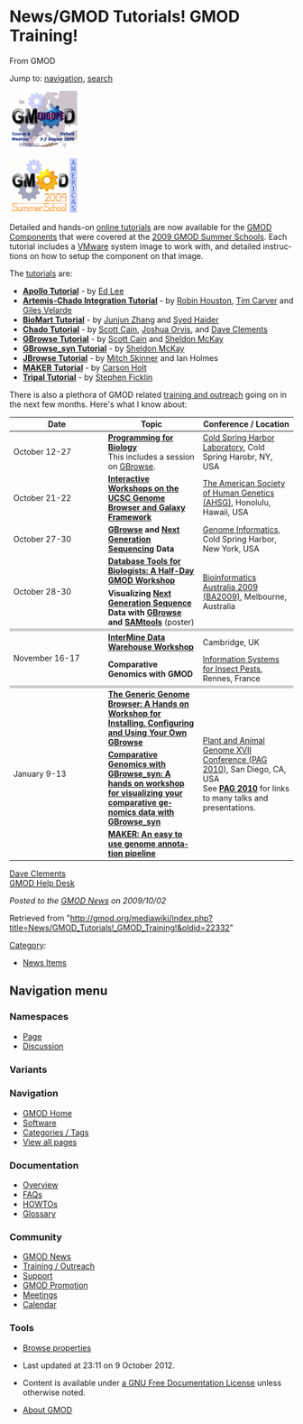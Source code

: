<div id="mw-page-base" class="noprint">

</div>

<div id="mw-head-base" class="noprint">

</div>

<div id="content" class="mw-body" role="main">

<span id="top"></span>

<div id="mw-js-message" style="display:none;">

</div>



# <span dir="auto">News/GMOD Tutorials! GMOD Training!</span>

<div id="bodyContent">

<div id="siteSub">

From GMOD

</div>

<div id="contentSub">

</div>

<div id="jump-to-nav" class="mw-jump">

Jump to: [navigation](#mw-navigation), [search](#p-search)

</div>

<div id="mw-content-text" class="mw-content-ltr" lang="en" dir="ltr">

<div class="floatright">

<a href="../Training_and_Outreach#Online_Tutorials" rel="nofollow"
title="Summer School - Europe"><img
src="../../mediawiki/images/thumb/b/b5/GMOD2009Europe170.png/120px-GMOD2009Europe170.png"
srcset="../../mediawiki/images/b/b5/GMOD2009Europe170.png 1.5x, ../../mediawiki/images/b/b5/GMOD2009Europe170.png 2x"
width="120" height="102" alt="Summer School - Europe" /></a>

</div>

<div class="floatright">

<a href="../Training_and_Outreach#Online_Tutorials" rel="nofollow"
title="Summer School - Americas"><img
src="../../mediawiki/images/thumb/2/2d/2009SummerSchoolAmericas170.png/120px-2009SummerSchoolAmericas170.png"
srcset="../../mediawiki/images/2/2d/2009SummerSchoolAmericas170.png 1.5x, ../../mediawiki/images/2/2d/2009SummerSchoolAmericas170.png 2x"
width="120" height="97" alt="Summer School - Americas" /></a>

</div>

Detailed and hands-on [online
tutorials](../Training_and_Outreach#Online_Tutorials "Training and Outreach")
are now available for the [GMOD
Components](../GMOD_Components "GMOD Components") that were covered at
the <a href="../GMOD_Summer_School" class="mw-redirect"
title="GMOD Summer School">2009 GMOD Summer Schools</a>. Each tutorial
includes a <a
href="http://gmod.org/mediawiki/index.php?title=VMware&amp;action=edit&amp;redlink=1"
class="new" title="VMware (page does not exist)">VMware</a> system image
to work with, and detailed instructions on how to setup the component on
that image.

The [tutorials](../Category:Tutorials "Category:Tutorials") are:

- **<a href="../Apollo_Tutorial" class="mw-redirect"
  title="Apollo Tutorial">Apollo Tutorial</a>** - by [Ed
  Lee](../User:Elee "User:Elee")
- **[Artemis-Chado Integration
  Tutorial](../Artemis-Chado_Integration_Tutorial "Artemis-Chado Integration Tutorial")** -
  by [Robin Houston](../User:RobinHouston "User:RobinHouston"), [Tim
  Carver](../User:TimCarver "User:TimCarver") and [Giles
  Velarde](../User:Buggy "User:Buggy")
- **[BioMart Tutorial](../BioMart_Tutorial "BioMart Tutorial")** - by
  [Junjun Zhang](../User:Junjun "User:Junjun") and [Syed
  Haider](../User:SyedHaider "User:SyedHaider")
- **<a href="../Chado_Tutorial" class="mw-redirect"
  title="Chado Tutorial">Chado Tutorial</a>** - by [Scott
  Cain](../User:Scott "User:Scott"), [Joshua
  Orvis](../User:Jorvis "User:Jorvis"), and [Dave
  Clements](../User:Clements "User:Clements")
- **[GBrowse Tutorial](../GBrowse_Tutorial "GBrowse Tutorial")** - by
  [Scott Cain](../User:Scott "User:Scott") and [Sheldon
  McKay](../User:Mckays "User:Mckays")
- **<a href="../GBrowse_syn_Tutorial" class="mw-redirect"
  title="GBrowse syn Tutorial">GBrowse_syn Tutorial</a>** - by [Sheldon
  McKay](../User:Mckays "User:Mckays")
- **<a href="../JBrowse_Tutorial" class="mw-redirect"
  title="JBrowse Tutorial">JBrowse Tutorial</a>** - by [Mitch
  Skinner](../User:MitchSkinner "User:MitchSkinner") and Ian Holmes
- **<a href="../MAKER_Tutorial" class="mw-redirect"
  title="MAKER Tutorial">MAKER Tutorial</a>** - by [Carson
  Holt](../User:Carsonholt "User:Carsonholt")
- **<a href="../Tripal_Tutorial" class="mw-redirect"
  title="Tripal Tutorial">Tripal Tutorial</a>** - by [Stephen
  Ficklin](../User:Sficklin "User:Sficklin")

  
There is also a plethora of GMOD related [training and
outreach](../Training_and_Outreach "Training and Outreach") going on in
the next few months. Here's what I know about:

<table class="wikitable">
<colgroup>
<col style="width: 33%" />
<col style="width: 33%" />
<col style="width: 33%" />
</colgroup>
<thead>
<tr class="header">
<th>Date</th>
<th>Topic</th>
<th>Conference / Location</th>
</tr>
</thead>
<tbody>
<tr class="odd">
<td>October 12-27</td>
<td><strong><a href="http://meetings.cshl.edu/courses/c-info09.shtml"
class="external text" rel="nofollow">Programming for
Biology</a></strong><br />
This includes a session on <a href="../GBrowse.1"
title="GBrowse">GBrowse</a>.</td>
<td><a href="http://www.cshl.edu" class="external text"
rel="nofollow">Cold Spring Harbor Laboratory</a>, Cold Spring Harobr,
NY, USA</td>
</tr>
<tr class="even">
<td>October 21-22</td>
<td><strong><a
href="http://www.ashg.org/2009meeting/pages/workshops.shtml#ucsc#ucsc"
class="external text" rel="nofollow">Interactive Workshops on the UCSC
Genome Browser and Galaxy Framework</a></strong></td>
<td><a href="http://www.ashg.org/2009meeting/" class="external text"
rel="nofollow">The American Society of Human Genetics (AHSG)</a>,
Honolulu, Hawaii, USA</td>
</tr>
<tr class="odd">
<td>October 27-30</td>
<td><strong><a href="../GBrowse.1" title="GBrowse">GBrowse</a> and <a
href="../Next_Generation_Sequencing"
title="Next Generation Sequencing">Next Generation Sequencing</a>
Data</strong></td>
<td><a href="http://meetings.cshl.edu/meetings/info09.shtml"
class="external text" rel="nofollow">Genome Informatics</a>, Cold Spring
Harbor, New York, USA</td>
</tr>
<tr class="even">
<td rowspan="2">October 28-30</td>
<td><strong><a href="../BA2009" title="BA2009">Database Tools for
Biologists: A Half-Day GMOD Workshop</a></strong></td>
<td rowspan="2"><a href="http://www.ausbiotech2009.com.au/bia/bia-home"
class="external text" rel="nofollow">Bioinformatics Australia 2009
(BA2009)</a>, Melbourne, Australia</td>
</tr>
<tr class="odd">
<td><strong>Visualizing <a href="../Next_Generation_Sequencing"
title="Next Generation Sequencing">Next Generation Sequence</a> Data
with <a href="../GBrowse.1" title="GBrowse">GBrowse</a> and <a
href="http://samtools.sourceforge.net" class="external text"
rel="nofollow">SAMtools</a></strong> (poster)</td>
</tr>
<tr class="even">
<td colspan="3" style="background-color: #cccccc"></td>
</tr>
<tr class="odd">
<td rowspan="2">November 16-17</td>
<td><strong><a
href="http://www.biomed.cam.ac.uk/gradschool/skills/intermine.html"
class="external text" rel="nofollow">InterMine Data Warehouse
Workshop</a></strong></td>
<td>Cambridge, UK</td>
</tr>
<tr class="even">
<td><strong>Comparative Genomics with GMOD</strong></td>
<td><a href="http://colloque.inra.fr/isyip" class="external text"
rel="nofollow">Information Systems for Insect Pests</a>, Rennes,
France</td>
</tr>
<tr class="odd">
<td colspan="3" style="background-color: #cccccc"></td>
</tr>
<tr class="even">
<td rowspan="3">January 9-13</td>
<td><strong><a href="../GBrowse_PAG_2010_Workshop"
title="GBrowse PAG 2010 Workshop">The Generic Genome Browser: A Hands on
Workshop for Installing, Configuring and Using Your Own
GBrowse</a></strong></td>
<td rowspan="3"><a href="../PAG_2010" title="PAG 2010">Plant and Animal
Genome XVII Conference (PAG 2010)</a>, San Diego, CA, USA<br />
See <strong><a href="../PAG_2010" title="PAG 2010">PAG 2010</a></strong>
for links to many talks and presentations.</td>
</tr>
<tr class="odd">
<td><strong><a href="../GBrowse_syn_PAG_2010_Workshop"
title="GBrowse syn PAG 2010 Workshop">Comparative Genomics with
GBrowse_syn: A hands on workshop for visualizing your comparative
genomics data with GBrowse_syn</a></strong></td>
</tr>
<tr class="even">
<td><strong><a href="../MAKER_PAG_2010_Workshop"
title="MAKER PAG 2010 Workshop">MAKER: An easy to use genome annotation
pipeline</a></strong></td>
</tr>
</tbody>
</table>

[Dave Clements](../User:Clements "User:Clements")  
[GMOD Help Desk](../GMOD_Help_Desk "GMOD Help Desk")

  

<div class="newsfooter">

*Posted to the [GMOD News](../GMOD_News "GMOD News") on 2009/10/02*

</div>

</div>

<div class="printfooter">

Retrieved from
"<http://gmod.org/mediawiki/index.php?title=News/GMOD_Tutorials!_GMOD_Training!&oldid=22332>"

</div>

<div id="catlinks" class="catlinks">

<div id="mw-normal-catlinks" class="mw-normal-catlinks">

[Category](../Special:Categories "Special:Categories"):

- [News Items](../Category:News_Items "Category:News Items")

</div>

</div>

<div class="visualClear">

</div>

</div>

</div>

<div id="mw-navigation">

## Navigation menu

<div id="mw-head">



<div id="left-navigation">

<div id="p-namespaces" class="vectorTabs" role="navigation"
aria-labelledby="p-namespaces-label">

### Namespaces

- <span id="ca-nstab-main"><a href="GMOD_Tutorials!_GMOD_Training!" accesskey="c"
  title="View the content page [c]">Page</a></span>
- <span id="ca-talk"><a
  href="http://gmod.org/mediawiki/index.php?title=Talk:News/GMOD_Tutorials!_GMOD_Training!&amp;action=edit&amp;redlink=1"
  accesskey="t"
  title="Discussion about the content page [t]">Discussion</a></span>

</div>

<div id="p-variants" class="vectorMenu emptyPortlet" role="navigation"
aria-labelledby="p-variants-label">

### 

### Variants[](#)

<div class="menu">

</div>

</div>

</div>

<div id="right-navigation">





</div>



</div>

</div>

</div>

<div id="mw-panel">

<div id="p-logo" role="banner">

<a href="../Main_Page"
style="background-image: url(../../images/GMOD-cogs.png);"
title="Visit the main page"></a>

</div>

<div id="p-Navigation" class="portal" role="navigation"
aria-labelledby="p-Navigation-label">

### Navigation

<div class="body">

- <span id="n-GMOD-Home">[GMOD Home](../Main_Page)</span>
- <span id="n-Software">[Software](../GMOD_Components)</span>
- <span id="n-Categories-.2F-Tags">[Categories /
  Tags](../Categories)</span>
- <span id="n-View-all-pages">[View all
  pages](../Special:AllPages)</span>

</div>

</div>

<div id="p-Documentation" class="portal" role="navigation"
aria-labelledby="p-Documentation-label">

### Documentation

<div class="body">

- <span id="n-Overview">[Overview](../Overview)</span>
- <span id="n-FAQs">[FAQs](../Category:FAQ)</span>
- <span id="n-HOWTOs">[HOWTOs](../Category:HOWTO)</span>
- <span id="n-Glossary">[Glossary](../Glossary)</span>

</div>

</div>

<div id="p-Community" class="portal" role="navigation"
aria-labelledby="p-Community-label">

### Community

<div class="body">

- <span id="n-GMOD-News">[GMOD News](../GMOD_News)</span>
- <span id="n-Training-.2F-Outreach">[Training /
  Outreach](../Training_and_Outreach)</span>
- <span id="n-Support">[Support](../Support)</span>
- <span id="n-GMOD-Promotion">[GMOD Promotion](../GMOD_Promotion)</span>
- <span id="n-Meetings">[Meetings](../Meetings)</span>
- <span id="n-Calendar">[Calendar](../Calendar)</span>

</div>

</div>

<div id="p-tb" class="portal" role="navigation"
aria-labelledby="p-tb-label">

### Tools

<div class="body">


- <span id="t-smwbrowselink"><a href="../Special:Browse/News-2FGMOD_Tutorials!_GMOD_Training!"
  rel="smw-browse">Browse properties</a></span>


</div>

</div>

</div>

</div>

<div id="footer" role="contentinfo">

- <span id="footer-info-lastmod">Last updated at 23:11 on 9 October
  2012.</span>
<!-- - <span id="footer-info-viewcount">8,234 page views.</span> -->
- <span id="footer-info-copyright">Content is available under
  <a href="http://www.gnu.org/licenses/fdl-1.3.html" class="external"
  rel="nofollow">a GNU Free Documentation License</a> unless otherwise
  noted.</span>

<!-- -->

- <span id="footer-places-about">[About
  GMOD](../GMOD:About "GMOD:About")</span>

<!-- -->






</div>
